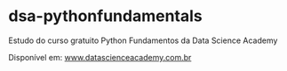 # dsa-pythonfundamentals
Estudo do curso gratuito Python Fundamentos da Data Science Academy

Disponível em: www.datascienceacademy.com.br
